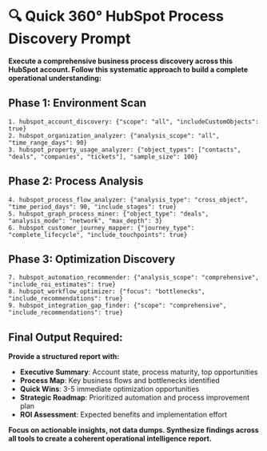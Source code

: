 # 🔍 Quick 360° HubSpot Process Discovery Prompt

**Execute a comprehensive business process discovery across this HubSpot account. Follow this systematic approach to build a complete operational understanding:**

## Phase 1: Environment Scan
```
1. hubspot_account_discovery: {"scope": "all", "includeCustomObjects": true}
2. hubspot_organization_analyzer: {"analysis_scope": "all", "time_range_days": 90}
3. hubspot_property_usage_analyzer: {"object_types": ["contacts", "deals", "companies", "tickets"], "sample_size": 100}
```

## Phase 2: Process Analysis  
```
4. hubspot_process_flow_analyzer: {"analysis_type": "cross_object", "time_period_days": 90, "include_stages": true}
5. hubspot_graph_process_miner: {"object_type": "deals", "analysis_mode": "network", "max_depth": 3}
6. hubspot_customer_journey_mapper: {"journey_type": "complete_lifecycle", "include_touchpoints": true}
```

## Phase 3: Optimization Discovery
```
7. hubspot_automation_recommender: {"analysis_scope": "comprehensive", "include_roi_estimates": true}
8. hubspot_workflow_optimizer: {"focus": "bottlenecks", "include_recommendations": true}
9. hubspot_integration_gap_finder: {"scope": "comprehensive", "include_recommendations": true}
```

## Final Output Required:
**Provide a structured report with:**
- **Executive Summary**: Account state, process maturity, top opportunities
- **Process Map**: Key business flows and bottlenecks identified
- **Quick Wins**: 3-5 immediate optimization opportunities  
- **Strategic Roadmap**: Prioritized automation and process improvement plan
- **ROI Assessment**: Expected benefits and implementation effort

**Focus on actionable insights, not data dumps. Synthesize findings across all tools to create a coherent operational intelligence report.**
